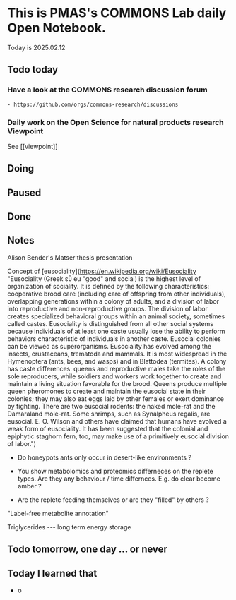 
# This is PMAS's COMMONS Lab daily Open Notebook.

Today is 2025.02.12

## Todo today

### Have a look at the COMMONS research discussion forum
    - https://github.com/orgs/commons-research/discussions

### Daily work on the Open Science for natural products research Viewpoint

See [[viewpoint]]


###
###

## Doing

## Paused

## Done

## Notes

Alison Bender's Matser thesis presentation

Concept of [eusociality](https://en.wikipedia.org/wiki/Eusociality "Eusociality \(Greek εὖ eu "good" and social\) is the highest level of organization of sociality. It is defined by the following characteristics: cooperative brood care \(including care of offspring from other individuals\), overlapping generations within a colony of adults, and a division of labor into reproductive and non-reproductive groups. The division of labor creates specialized behavioral groups within an animal society, sometimes called castes. Eusociality is distinguished from all other social systems because individuals of at least one caste usually lose the ability to perform behaviors characteristic of individuals in another caste. Eusocial colonies can be viewed as superorganisms.
Eusociality has evolved among the insects, crustaceans, trematoda and mammals. It is most widespread in the Hymenoptera \(ants, bees, and wasps\) and in Blattodea \(termites\). A colony has caste differences: queens and reproductive males take the roles of the sole reproducers, while soldiers and workers work together to create and maintain a living situation favorable for the brood. Queens produce multiple queen pheromones to create and maintain the eusocial state in their colonies; they may also eat eggs laid by other females or exert dominance by fighting. There are two eusocial rodents: the naked mole-rat and the Damaraland mole-rat. Some shrimps, such as Synalpheus regalis, are eusocial. E. O. Wilson and others have claimed that humans have evolved a weak form of eusociality. It has been suggested that the colonial and epiphytic staghorn fern, too, may make use of a primitively eusocial division of labor.")


- Do honeypots ants only occur in desert-like environments ?

- You show metabolomics and proteomics differneces on the replete types.
Are they any behaviour / time differnces. E.g. do clear become amber ?

- Are the replete feeding themselves or are they "filled" by others ?


"Label-free metabolite annotation"

Triglycerides --- long term energy storage



## Todo tomorrow, one day ... or never 


###
###


## Today I learned that

- o